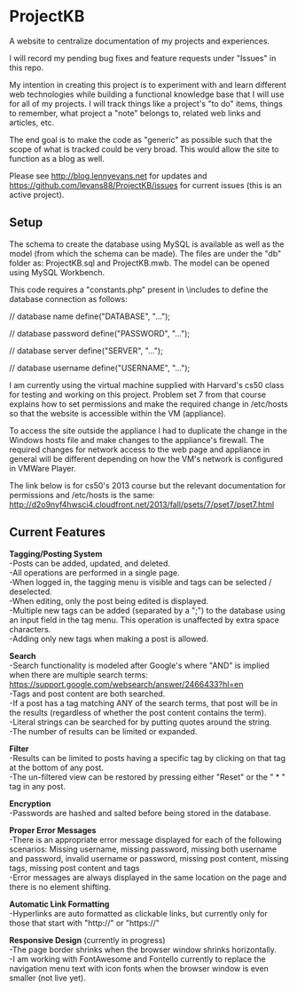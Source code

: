 # ProjectKB
A website to centralize documentation of my projects and experiences.

I will record my pending bug fixes and feature requests under "Issues" in this repo. 

My intention in creating this project is to experiment with and learn different web technologies while building a functional knowledge base that I will use for all of my projects.  I will track things like a project's "to do" items, things to remember, what project a "note" belongs to, related web links and articles, etc.

The end goal is to make the code as "generic" as possible such that the scope of what is tracked could be very broad.  This would allow the site to function as a blog as well.

Please see http://blog.lennyevans.net for updates and https://github.com/levans88/ProjectKB/issues for current issues (this is an active project).

Setup
-----
The schema to create the database using MySQL is available as well as the model (from which the schema can be made).  The files are under the "db" folder as:  ProjectKB.sql and ProjectKB.mwb.  The model can be opened using MySQL Workbench.

This code requires a "constants.php" present in \includes to define the database connection as follows:

// database name
define("DATABASE", "...");

// database password
define("PASSWORD", "...");

// database server
define("SERVER", "...");

// database username
define("USERNAME", "...");

I am currently using the virtual machine supplied with Harvard's cs50 class for testing and working on this project.  Problem set 7 from that course explains how to set permissions and make the required change in /etc/hosts so that the website is accessible within the VM (appliance).

To access the site outside the appliance I had to duplicate the change in the Windows hosts file and make changes to the appliance's firewall.  The required changes for network access to the web page and appliance in general will be different depending on how the VM's network is configured in VMWare Player.

The link below is for cs50's 2013 course but the relevant documentation for permissions and /etc/hosts is the same:  http://d2o9nyf4hwsci4.cloudfront.net/2013/fall/psets/7/pset7/pset7.html

Current Features
----------------
**Tagging/Posting System**  
-Posts can be added, updated, and deleted.  
-All operations are performed in a single page.  
-When logged in, the tagging menu is visible and tags can be selected / deselected.  
-When editing, only the post being edited is displayed.  
-Multiple new tags can be added (separated by a ";") to the database using an input field in the tag menu.  This operation is unaffected by extra space characters.  
-Adding only new tags when making a post is allowed.

**Search**  
-Search functionality is modeled after Google's where "AND" is implied when there are multiple search terms:  https://support.google.com/websearch/answer/2466433?hl=en  
-Tags and post content are both searched.  
-If a post has a tag matching ANY of the search terms, that post will be in the results (regardless of whether the post content contains the term).  
-Literal strings can be searched for by putting quotes around the string.  
-The number of results can be limited or expanded.  

**Filter**  
-Results can be limited to posts having a specific tag by clicking on that tag at the bottom of any post.  
-The un-filtered view can be restored by pressing either "Reset" or the " * " tag in any post.  

**Encryption**  
-Passwords are hashed and salted before being stored in the database.  

**Proper Error Messages**  
-There is an appropriate error message displayed for each of the following scenarios:  Missing username, missing password, missing both username and password, invalid username or password, missing post content, missing tags, missing post content and tags  
-Error messages are always displayed in the same location on the page and there is no element shifting.  

**Automatic Link Formatting**  
-Hyperlinks are auto formatted as clickable links, but currently only for those that start with "http://" or "https://"  

**Responsive Design** (currently in progress)  
-The page border shrinks when the browser window shrinks horizontally.  
-I am working with FontAwesome and Fontello currently to replace the navigation menu text with icon fonts when the browser window is even smaller (not live yet).  
 
